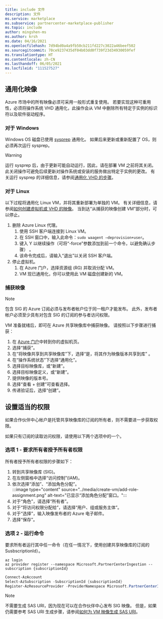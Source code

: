 ```yaml
---
title: include 文件
description: 文件
ms.service: marketplace
ms.subservice: partnercenter-marketplace-publisher
ms.topic: include
author: mingshen-ms
ms.author: krsh
ms.date: 04/16/2021
ms.openlocfilehash: 7d94bd0a4a9fb50cb211fd227c3022a46beef502
ms.sourcegitcommit: 70ce9237435df04b03dd0f739f23d34930059fef
ms.translationtype: HT
ms.contentlocale: zh-CN
ms.lasthandoff: 06/05/2021
ms.locfileid: "111527527"
---
```

## <a name="generalize-the-image"></a>通用化映像

Azure 市场中的所有映像必须可采用一般形式重复使用。 若要实现这种可重用性，必须将操作系统 VHD 通用化，此操作会从 VM 中删除所有特定于实例的标识符以及软件驱动程序。

### <a name="for-windows"></a>对于 Windows

Windows OS 磁盘已使用 [sysprep](/windows-hardware/manufacture/desktop/sysprep--system-preparation--overview) 通用化。 如果后来更新或重新配置了 OS，则必须再次运行 sysprep。

> [!WARNING]
> 运行 sysprep 后，由于更新可能自动运行，因此，请在部署 VM 之前将其关闭。 此关闭操作可避免后续更新对操作系统或安装的服务做出特定于实例的更改。 有关运行 sysprep 的详细信息，请参阅[通用化 VHD 的步骤](../../virtual-machines/windows/capture-image-resource.md#generalize-the-windows-vm-using-sysprep)。

### <a name="for-linux"></a>对于 Linux

以下过程将通用化 Linux VM，并将其重新部署为单独的 VM。 有关详细信息，请参阅[如何创建虚拟机或 VHD 的映像](../../virtual-machines/linux/capture-image.md)。 当到达“从捕获的映像创建 VM”部分时，可以停止。

1. 删除 Azure Linux 代理。
    1. 使用 SSH 客户端连接到 Linux VM。
    2. 在 SSH 窗口中，输入此命令：`sudo waagent –deprovision+user`。
    3. 键入 Y 以继续操作（可将“-force”参数添加到前一个命令，以避免确认步骤） 。
    4. 该命令完成后，请输入“退出”以关闭 SSH 客户端。
2. 停止虚拟机。
    1. 在 Azure 门户，选择资源组 (RG) 并取消分配 VM。
    2. VM 现已通用化，你可以使用此 VM 磁盘创建新的 VM。

### <a name="capture-image"></a>捕获映像

> [!NOTE]
> 包含 SIG 的 Azure 订阅必须与发布者帐户位于同一租户才能发布。 此外，发布者帐户必须至少具有对包含 SIG 的订阅的参与者访问权限。

VM 准备就绪后，即可在 Azure 共享映像库中捕获映像。 请按照以下步骤进行捕获：

1. 在 [Azure 门户](https://ms.portal.azure.com/)中转到你的虚拟机页。
2. 选择“捕获”。
3. 在“将映像共享到共享映像库”下，选择“是，将其作为映像版本共享到库” 。
4. 在“操作系统状态”下选择“通用化”。
5. 选择目标映像库，或“新建”。
6. 选择目标映像定义，或“新建”。
7. 提供映像的版本号。
8. 选择“查看 + 创建”可查看选择。
9. 传递验证后，选择“创建”。

## <a name="set-the-right-permissions"></a>设置适当的权限

如果合作伙伴中心帐户是托管共享映像库的订阅的所有者，则不需要进一步获取权限。

如果只有订阅的读取访问权限，请使用以下两个选项中的一个。

### <a name="option-one--ask-the-owner-to-grant-owner-permission"></a>选项 1 - 要求所有者授予所有者权限

所有者授予所有者权限的步骤如下：

1. 转到共享映像库 (SIG)。
2. 在左侧窗格中选择“访问控制”(IAM)。
3. 依次选择“添加”、“添加角色分配”。 <br>
    :::image type="content" source="../media/create-vm/add-role-assignment.png" alt-text="已显示“添加角色分配”窗口。":::
1. 对于“角色”，请选择“所有者”。 
1. 对于“将访问权限分配给”，请选择“用户、组或服务主体”。 
1. 对于“选择”，输入映像发布者的 Azure 电子邮件。
1. 选择“保存”。 

### <a name="option-two--run-a-command"></a>选项 2 - 运行命令

要求所有者运行其中任一命令（在任一情况下，使用创建共享映像库的订阅的 SusbscriptionId）。

```azurecli
az login
az provider register --namespace Microsoft.PartnerCenterIngestion --subscription {subscriptionId}
```
 
```powershell
Connect-AzAccount
Select-AzSubscription -SubscriptionId {subscriptionId}
Register-AzResourceProvider -ProviderNamespace Microsoft.PartnerCenterIngestion
```

> [!NOTE]
> 不需要生成 SAS URI，因为现在可以在合作伙伴中心发布 SIG 映像。 但是，如果仍需要参考 SAS URI 生成步骤，请参阅[如何为 VM 映像生成 SAS URI](../azure-vm-get-sas-uri.md)。
